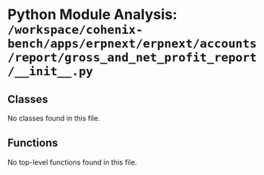 # Python Module Analysis: `/workspace/cohenix-bench/apps/erpnext/erpnext/accounts/report/gross_and_net_profit_report/__init__.py`

## Classes

No classes found in this file.


## Functions

No top-level functions found in this file.
